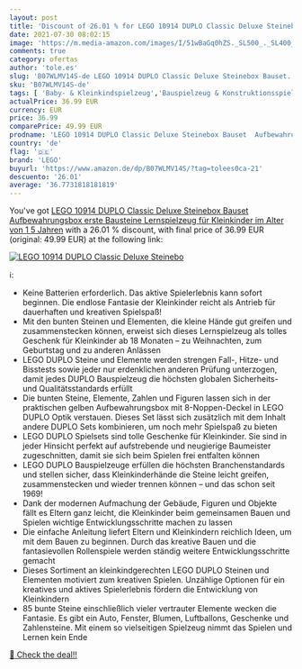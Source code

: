 ```yaml
---
layout: post
title: 'Discount of 26.01 % for LEGO 10914 DUPLO Classic Deluxe Steinebo'
date: 2021-07-30 08:02:15
image: 'https://m.media-amazon.com/images/I/51wBaGq0hZS._SL500_._SL400_.jpg'
comments: true
category: ofertas
author: 'tole.es'
slug: 'B07WLMV14S-de LEGO 10914 DUPLO Classic Deluxe Steinebox Bauset...'
sku: 'B07WLMV14S-de'
tags: [ 'Baby- & Kleinkindspielzeug','Bauspielzeug & Konstruktionsspielzeug','Bauspielzeugsets','Spielzeug','lego', ]
actualPrice: 36.99 EUR
currency: EUR
price: 36.99
comparePrice: 49.99 EUR
prodname: 'LEGO 10914 DUPLO Classic Deluxe Steinebox Bauset  Aufbewahrungsbox  erste Bausteine  Lernspielzeug für Kleinkinder im Alter von 1 5 Jahren'
country: 'de'
flag: '🇩🇪'
brand: 'LEGO'
buyurl: 'https://www.amazon.de/dp/B07WLMV14S/?tag=tolees0ca-21'
descuento: '26.01'
average: '36.7731818181819'
---
```


You've got [LEGO 10914 DUPLO Classic Deluxe Steinebox Bauset  Aufbewahrungsbox  erste Bausteine  Lernspielzeug für Kleinkinder im Alter von 1 5 Jahren](https://www.amazon.de/dp/B07WLMV14S/?tag=tolees0ca-21) with a  26.01 % discount, with final price of 36.99 EUR (original: 49.99 EUR) at the following link:

[![LEGO 10914 DUPLO Classic Deluxe Steinebo](https://m.media-amazon.com/images/I/51wBaGq0hZS._SL500_._SL400_.jpg)](https://www.amazon.de/dp/B07WLMV14S/?tag=tolees0ca-21)

ℹ️:

- Keine Batterien erforderlich. Das aktive Spielerlebnis kann sofort beginnen. Die endlose Fantasie der Kleinkinder reicht als Antrieb für dauerhaften und kreativen Spielspaß!
- Mit den bunten Steinen und Elementen, die kleine Hände gut greifen und zusammenstecken können, erweist sich dieses Lernspielzeug als tolles Geschenk für Kleinkinder ab 18 Monaten – zu Weihnachten, zum Geburtstag und zu anderen Anlässen
- LEGO DUPLO Steine und Elemente werden strengen Fall-, Hitze- und Bisstests sowie jeder nur erdenklichen anderen Prüfung unterzogen, damit jedes DUPLO Bauspielzeug die höchsten globalen Sicherheits- und Qualitätsstandards erfüllt
- Die bunten Steine, Elemente, Zahlen und Figuren lassen sich in der praktischen gelben Aufbewahrungsbox mit 8-Noppen-Deckel in LEGO DUPLO Optik verstauen. Dieses Set lässt sich zusätzlich mit dem Inhalt andere DUPLO Sets kombinieren, um noch mehr Spielspaß zu bieten
- LEGO DUPLO Spielsets sind tolle Geschenke für Kleinkinder. Sie sind in jeder Hinsicht perfekt auf aufstrebende und neugierige Baumeister zugeschnitten, damit sie sich beim Spielen frei entfalten können
- LEGO DUPLO Bauspielzeuge erfüllen die höchsten Branchenstandards und stellen sicher, dass Kleinkinderhände die Steine leicht greifen, zusammenstecken und wieder trennen können – und das schon seit 1969!
- Dank der modernen Aufmachung der Gebäude, Figuren und Objekte fällt es Eltern ganz leicht, die Kleinkinder beim gemeinsamen Bauen und Spielen wichtige Entwicklungsschritte machen zu lassen
- Die einfache Anleitung liefert Eltern und Kleinkindern reichlich Ideen, um mit dem Bauen zu beginnen. Durch das kreative Bauen und die fantasievollen Rollenspiele werden ständig weitere Entwicklungsschritte gemacht
- Dieses Sortiment an kleinkindgerechten LEGO DUPLO Steinen und Elementen motiviert zum kreativen Spielen. Unzählige Optionen für ein kreatives und aktives Spielerlebnis fördern die Entwicklung von Kleinkindern
- 85 bunte Steine einschließlich vieler vertrauter Elemente wecken die Fantasie. Es gibt ein Auto, Fenster, Blumen, Luftballons, Geschenke und Zahlensteine. Mit einem so vielseitigen Spielzeug nimmt das Spielen und Lernen kein Ende

[🛒 Check the deal!!](https://www.amazon.de/dp/B07WLMV14S/?tag=tolees0ca-21)
